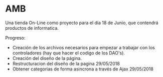 # AMB

Una tienda On-Line como proyecto para el dia 18 de Junio, que contendrá productos de informatica.

Progreso:
  - Creación de los archivos necesarios para empezar a trabajar con los controladores (hay que hacer el codigo de los DAO's).
  - Creación del diseño de la página.
  - Restructuracion del diseño de la pagina 29/05/2018
  - Obtener categorias de forma asincrona a través de Ajax 29/05/2018
